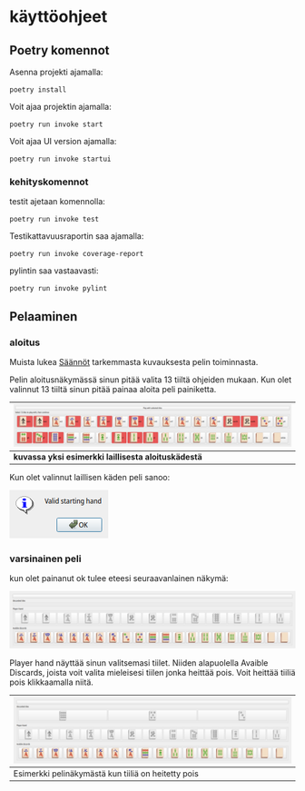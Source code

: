 # käyttöohjeet

## Poetry komennot
Asenna projekti ajamalla:
```
poetry install
```

Voit ajaa projektin ajamalla:
```
poetry run invoke start
```
Voit ajaa UI version ajamalla:
```
poetry run invoke startui
```

### kehityskomennot

testit ajetaan komennolla:
```
poetry run invoke test
```
Testikattavuusraportin saa ajamalla:
```
poetry run invoke coverage-report
```
pylintin saa vastaavasti:
```
poetry run invoke pylint
```

## Pelaaminen

### aloitus
Muista lukea [Säännöt](./saannot.md) tarkemmasta kuvauksesta pelin toiminnasta.

Pelin aloitusnäkymässä sinun pitää valita 13 tiiltä ohjeiden mukaan. Kun olet valinnut 13 tiiltä sinun pitää painaa aloita peli painiketta.

| ![esimerkki aloitus](./kuvat/kayttoohje-aloitus.png) |
| --- |
| __kuvassa yksi esimerkki laillisesta aloituskädestä__ |

Kun olet valinnut laillisen käden peli sanoo:

![valid hand](./kuvat/kayttoohje-hyvaksytty.png)

### varsinainen peli

kun olet painanut ok tulee eteesi seuraavanlainen näkymä:

![pelaamisnäkymä](./kuvat/kayttoohje-pelaaminen.png)

Player hand näyttää sinun valitsemasi tiilet. Niiden alapuolella Avaible Discards, joista voit valita mieleisesi tiilen jonka heittää pois. Voit heittää tiiliä pois klikkaamalla niitä.

| ![diskitty](./kuvat/kayttoohje-diskaaminen.png) |
| --- |
| Esimerkki pelinäkymästä kun tiiliä on heitetty pois |
